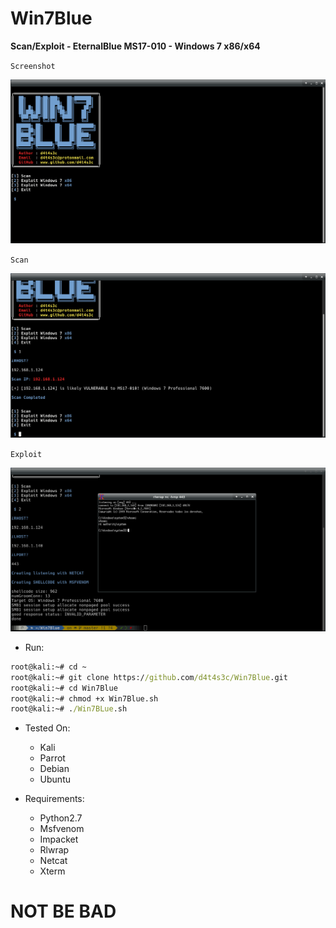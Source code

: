 # Win7Blue

**Scan/Exploit - EternalBlue MS17-010 - Windows 7 x86/x64**

`Screenshot`

![](/screenshot/001.png)

`Scan`

![](/screenshot/002.png)

`Exploit`

![](/screenshot/003.png)

* Run:

```cmd
root@kali:~# cd ~
root@kali:~# git clone https://github.com/d4t4s3c/Win7Blue.git
root@kali:~# cd Win7Blue
root@kali:~# chmod +x Win7Blue.sh
root@kali:~# ./Win7BLue.sh
```

* Tested On:

  * Kali
  * Parrot
  * Debian
  * Ubuntu
  
* Requirements:

   * Python2.7
   * Msfvenom
   * Impacket
   * Rlwrap
   * Netcat
   * Xterm
   
# NOT BE BAD


